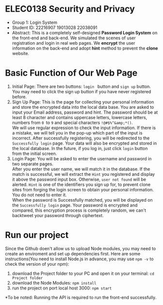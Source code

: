 # ELEC0138 Security and Privacy
- Group 1: Login System 
- Student ID: 22216907 19013028 22038091
- Abstract: This is a completely self-designed **Password Login System** on the front-end and back-end. We simulated the scenes of user registration and login in real web pages. We **encrypt** the user information on the back-end and adopt **hint** method to prevent the **clone** website.

# Basic Function of Our Web Page
1.  Initial Page: There are two buttons: `login ` button and `sign up` button. You may need to click the sign up button if you have never registered before.
2.  Sign Up Page: This is the page for collecting your personal information and store the encrypted data into the local data base. You are asked to input your Email address, password and hint. The password should be at least 8 character and contains uppercase letters, lowercase letters, numbers from `0 `to `9` and special characters `!@#$%^&amp;*()`. 
</br>We will use regular expression to check the input information. If there is a mistake, we will tell you in the pop-up which part of the input is incorrect. After successfully registering, you will be redirected to the `Successfully login` page. Your data will also be encrypted and stored in the local database. In the future, if you log in, just click `login` button from the initial screen.
3. Login Page: You will be asked to enter the username and password in two separate pages. 
</br> After you enter the user name, we will match it in the database. If the match is successful, we will extract the `Hint` you registered and display it above the password input box. Otherwise, `user not found` will be alerted. `Hint` is one of the identifiers you sign up for, to prevent clone sites from forging the login screen to obtain your personal information. You do not need to enter it.
</br> When the password is Successfully matched, you will be displayed on the `Successfully login` page. Your password is encrypted and compared, this encryption process is completely random, we can't backtweet your password through ciphertext.

# Run our project
Since the Github doen't allow us to upload Node modules, you may need to create an enviroment and set up dependencies first. Here are some instructions(You need to install Node.js in advance, you may use `npm -v` to check the version of your npm):

1. download the Project folder to your PC and open it on your terminal:
`cd Project folder` 
2. download the Node Modules: `npm install`
3. run the project on port local host 3000: `npm start`

*To be noted: Running the API is required to run the front-end successfully.
